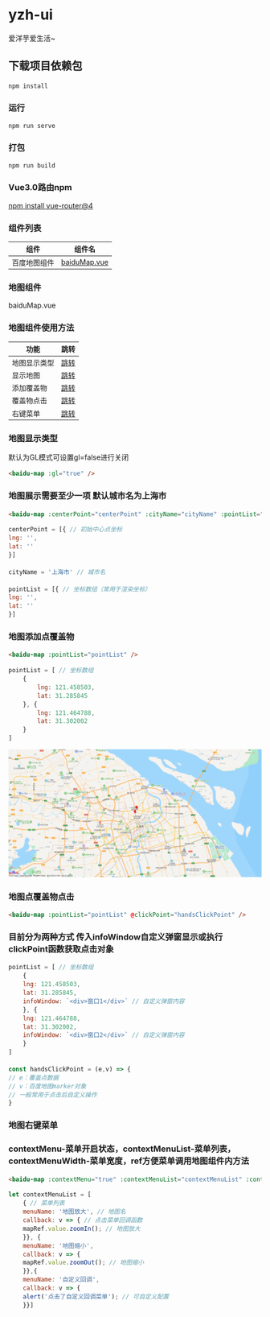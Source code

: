 # yzh-ui
爱洋芋爱生活~
## 下载项目依赖包
```
npm install
```

### 运行
```
npm run serve
```

### 打包
```
npm run build
```

### Vue3.0路由npm
[npm install vue-router@4](https://next.router.vuejs.org/installation.html)

### 组件列表
| 组件         | 组件名                     |
| ------------ | -------------------------- |
| 百度地图组件 | [baiduMap.vue](#baidu_map) |

### 地图组件
<div id="baidu_map">baiduMap.vue</div>

### 地图组件使用方法
| 功能         | 跳转                      |
| ------------ | ------------------------- |
| 地图显示类型 | [跳转](#map_gl)           |
| 显示地图     | [跳转](#map_show)         |
| 添加覆盖物   | [跳转](#map_point)        |
| 覆盖物点击   | [跳转](#map_point_click)  |
| 右键菜单     | [跳转](#map_context_menu) |

### 地图显示类型
<div id="map_gl"></div>

默认为GL模式可设置gl=false进行关闭
```html
<baidu-map :gl="true" />
```

### 地图展示需要至少一项 默认城市名为上海市
<div id="map_show"></div>

```html
<baidu-map :centerPoint="centerPoint" :cityName="cityName" :pointList="pointList" />
```

```javascript
centerPoint = [{ // 初始中心点坐标
lng: '',
lat: ''
}]

cityName = '上海市' // 城市名

pointList = [{ // 坐标数组（常用于渲染坐标）
lng: '',
lat: ''
}]
```

### 地图添加点覆盖物
<div id="map_point"></div>

```html
<baidu-map :pointList="pointList" />
```

```javascript
pointList = [ // 坐标数组
    { 
        lng: 121.458503,
        lat: 31.285845
    }, {
        lng: 121.464788,
        lat: 31.302002
    }
]
```
![点覆盖示例图](https://github.com/yzh940324/yzh-ui/blob/master/src/assets/img/map_point.png)


### 地图点覆盖物点击
<div id="map_point_click"></div>

```html
<baidu-map :pointList="pointList" @clickPoint="handsClickPoint" />
```

### 目前分为两种方式 传入infoWindow自定义弹窗显示或执行clickPoint函数获取点击对象

```javascript
pointList = [ // 坐标数组
    { 
    lng: 121.458503,
    lat: 31.285845,
    infoWindow: `<div>窗口1</div>` // 自定义弹窗内容
    }, {
    lng: 121.464788,
    lat: 31.302002,
    infoWindow: `<div>窗口2</div>` // 自定义弹窗内容
    }
]

const handsClickPoint = (e,v) => {
// e：覆盖点数据
// v：百度地图marker对象
// 一般常用于点击后自定义操作
}
```
### 地图右键菜单
<div id="map_context_menu"></div>

### contextMenu-菜单开启状态，contextMenuList-菜单列表，contextMenuWidth-菜单宽度，ref方便菜单调用地图组件内方法
```html
<baidu-map :contextMenu="true" :contextMenuList="contextMenuList" :contextMenuWidth="200" ref="mapRef" />
```

```javascript
let contextMenuList = [
    { // 菜单列表
    menuName: '地图放大', // 地图名
    callback: v => { // 点击菜单回调函数
    mapRef.value.zoomIn(); // 地图放大
    }}, {
    menuName: '地图缩小',
    callback: v => {
    mapRef.value.zoomOut(); // 地图缩小
    }},{
    menuName: '自定义回调',
    callback: v => {
    alert('点击了自定义回调菜单'); // 可自定义配置
    }}]
```